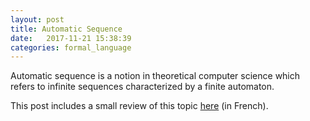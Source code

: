 ```yaml
---
layout: post
title: Automatic Sequence
date:   2017-11-21 15:38:39
categories: formal_language
---
```


Automatic sequence is a notion in theoretical computer science which refers to infinite sequences characterized by a finite automaton.

This post includes a small review of this topic <a href="/assets/automatic_sequence/suites_automatiques.html">here</a> (in French).

